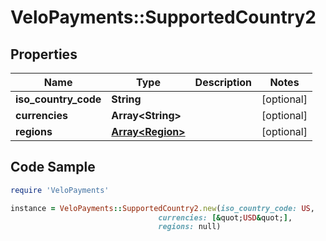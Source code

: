 # VeloPayments::SupportedCountry2

## Properties

Name | Type | Description | Notes
------------ | ------------- | ------------- | -------------
**iso_country_code** | **String** |  | [optional] 
**currencies** | **Array&lt;String&gt;** |  | [optional] 
**regions** | [**Array&lt;Region&gt;**](Region.md) |  | [optional] 

## Code Sample

```ruby
require 'VeloPayments'

instance = VeloPayments::SupportedCountry2.new(iso_country_code: US,
                                 currencies: [&quot;USD&quot;],
                                 regions: null)
```


